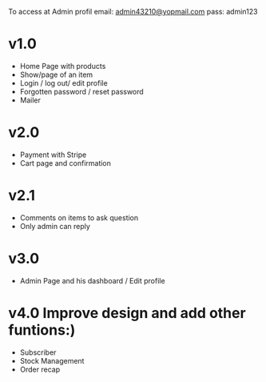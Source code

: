 To access at Admin profil
email: admin43210@yopmail.com
pass: admin123

# v1.0
- Home Page with products
- Show/page of an item
- Login / log out/ edit profile
- Forgotten password / reset password
- Mailer

# v2.0
- Payment with Stripe
- Cart page and confirmation

# v2.1
- Comments on items to ask question
- Only admin can reply

# v3.0
- Admin Page and his dashboard / Edit profile

# v4.0  Improve design and add other funtions:)
- Subscriber
- Stock Management
- Order recap

